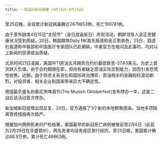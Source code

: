 ```yaml
---
title: 一周国际新闻摘要（4月18日-4月25日）
---
```


至25日晚，全球累计新冠病毒确诊2679653例，死亡190781例。

<!--more-->

由于意外缺席4月15日“太阳节”（金日成诞辰日）庆祝活动，朝鲜领导人金正恩健康状况受到质疑。20日，韩国媒体Daily NK首先报道称金正恩病危，25日，路透社报道称中联部和中国医疗专家团队已赴朝鲜。中美官方在被问及此事时，均对以上新闻的信源提出质疑。
 
北京时间21日凌晨，美国WTI原油五月期货合约价最低跌至-37.63美元，为史上首次跌入负值。由于合约期限在即，但持有者缺乏原油实际交割能力，因而引发恐慌性抛售。近期，由于供求关系变化和国际政治博弈，原油相关的金融指标波动剧烈，对投资者、相关企业和国家带来巨大不确定性。

德国最负盛名的慕尼黑啤酒节(The Munich Oktoberfest)宣布停办一年，这是二战后该活动首次停办。

新加坡新冠疫情出现反复，22日，官方通报了3个新的本地群聚感染。当地多项隔离管控措施再次趋严。

根据加州两例死者的尸检结果，美国最早的新冠死亡病例被推前至2月6日（此前为2月29日在华盛顿州），两名死者均没有疫区旅行经历。至25日晚，美国累计确诊86.9万例，累计死亡49963例。

 